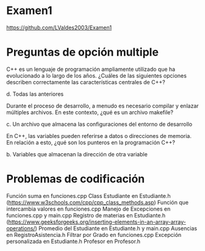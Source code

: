 # Examen1
https://github.com/LValdes2003/Examen1

# Preguntas de opción multiple

C++ es un lenguaje de programación ampliamente utilizado que ha evolucionado a lo largo de los años. ¿Cuáles de las siguientes opciones describen correctamente las características centrales de C++?

d. Todas las anteriores

Durante el proceso de desarrollo, a menudo es necesario compilar y enlazar múltiples archivos. En este contexto, ¿qué es un archivo makefile?

c. Un archivo que almacena las configuraciones del entorno de desarrollo

En C++, las variables pueden referirse a datos o direcciones de memoria. En relación a esto, ¿qué son los punteros en la programación C++?

b. Variables que almacenan la dirección de otra variable

# Problemas de codificación
Función suma en funciones.cpp
Class Estudiante en Estudiante.h (https://www.w3schools.com/cpp/cpp_class_methods.asp)
Función que intercambia valores en funciones.cpp
Manejo de Excepciones en funciones.cpp y main.cpp
Registro de materias en Estudiante.h (https://www.geeksforgeeks.org/inserting-elements-in-an-array-array-operations/)
Promedio del Estudiante en Estudiante.h y main.cpp
Ausencias en RegistroAsistencia.h
Filtrar por Grado en funciones.cpp
Excepción personalizada en Estudiante.h
Profesor en Profesor.h
